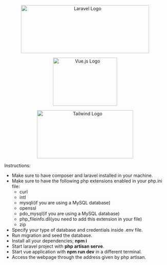 <p align="center">
    <a href="https://laravel.com" target="_blank">
        <img src="https://raw.githubusercontent.com/laravel/art/master/logo-lockup/5%20SVG/2%20CMYK/1%20Full%20Color/laravel-logolockup-cmyk-red.svg" width="400" height="150" alt="Laravel Logo">
    </a>
</p>
<p align="center">
    <a href="https://vuejs.org/">
        <img src="https://upload.wikimedia.org/wikipedia/commons/thumb/9/95/Vue.js_Logo_2.svg/512px-Vue.js_Logo_2.svg.png" width="200" height="150" alt="Vue.js Logo">
    </a>
</p>
<p align="center">
    <a href="https://tailwindcss.com/">
        <img src="https://upload.wikimedia.org/wikipedia/commons/thumb/d/d5/Tailwind_CSS_Logo.svg/512px-Tailwind_CSS_Logo.svg.png?20230715030042" width="300" height="150" alt="Tailwind Logo">
    </a>
</p>

<p>
    Instructions:
    <ul>
        <li>
            Make sure to have composer and laravel installed in your machine.
        </li>
        <li>
            Make sure to have the following php extensions enabled in your php.ini file:
            <ul>
                <li>
                    curl
                </li>
                <li>
                    intl
                </li>
                <li>
                    mysqli(if you are using a MySQL database)
                </li>
                <li>
                    openssl
                </li>
                <li>
                    pdo_mysql(if you are using a MySQL database)
                </li>
                <li>
                    php_fileinfo.dll(you need to add this extension in your file)
                </li>
                <li>
                    zip
                </li>
            </ul>
        </li>
        <li>
            Specify your type of database and credentials inside .env file.
        </li>
        <li>
            Run migration and seed the database.
        </li>
        <li>
            Install all your dependencies; <b>npm i</b>
        </li>
        <li>
            Start laravel project with <b>php artisan serve</b>.
        </li>
        <li>
            Start vue application  with <b>npm run dev</b> in a different terminal.
        </li>
        <li>
            Access the webpage through the address given by php artisan.
        </li>
    </ul>
</p>
